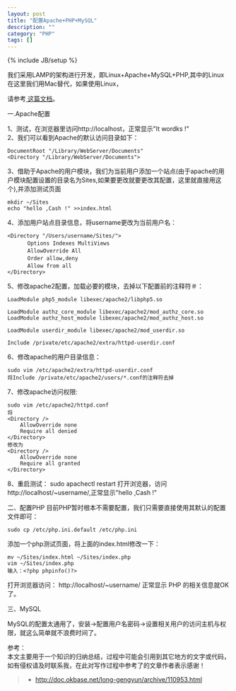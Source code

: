 ```yaml
---
layout: post
title: "配置Apache+PHP+MySQL"
description: ""
category: "PHP"
tags: []
---
```

{% include JB/setup %}

我们采用LAMP的架构进行开发，即Linux+Apache+MySQL+PHP,其中的Linux在这里我们用Mac替代，如果使用Linux，
<!--more-->
请参考<a href="{{ site.attachment }}/files/j2ee_lamp_install.txt"> 这篇文档</a>。

一.Apache配置  

1、测试，在浏览器里访问http://localhost，正常显示"It wordks !"  
2、我们可以看到Apache的默认访问目录如下：    

	DocumentRoot "/Library/WebServer/Documents"
	<Directory "/Library/WebServer/Documents">

3、借助于Apache的用户模块，我们为当前用户添加一个站点(由于apache的用户模块配置设置的目录名为Sites,如果要更改就要更改其配置，这里就直接用这个),并添加测试页面  

	mkdir ~/Sites
	echo "hello ,Cash !" >>index.html

4、添加用户站点目录信息，将username更改为当前用户名：

	<Directory "/Users/username/Sites/">
	　　   Options Indexes MultiViews
	　　   AllowOverride All
	　　   Order allow,deny
	　　   Allow from all
	</Directory>

5、修改apache2配置，加载必要的模块，去掉以下配置前的注释符＃：

	LoadModule php5_module libexec/apache2/libphp5.so

	LoadModule authz_core_module libexec/apache2/mod_authz_core.so
	LoadModule authz_host_module libexec/apache2/mod_authz_host.so

	LoadModule userdir_module libexec/apache2/mod_userdir.so

	Include /private/etc/apache2/extra/httpd-userdir.conf

6、修改apache的用户目录信息：
	
	sudo vim /etc/apache2/extra/httpd-userdir.conf
	将Include /private/etc/apache2/users/*.conf的注释符去掉

7、修改apache访问权限:

	sudo vim /etc/apache2/httpd.conf
	将  
	<Directory />
    	AllowOverride none
    	Require all denied
	</Directory>
	修改为  
	<Directory />
    	AllowOverride none
    	Require all granted
	</Directory>

8、重启测试：
	sudo apachectl restart
	打开浏览器，访问http://localhost/~username/,正常显示"hello ,Cash !"

二、配置PHP
目前PHP暂时根本不需要配置，我们只需要直接使用其默认的配置文件即可：

	sudo cp /etc/php.ini.default /etc/php.ini

添加一个php测试页面，将上面的index.html修改一下：

	mv ~/Sites/index.html ~/Sites/index.php
	vim ~/Sites/index.php
	输入：<?php phpinfo()?>

打开浏览器访问：	http://localhost/~username/
正常显示 PHP 的相关信息就OK了。

三、MySQL

MySQL的配置太通用了，安装->配置用户名密码->设置相关用户的访问主机与权限，就这么简单就不浪费时间了。


参考：  
本文主要用于一个知识的归纳总结，过程中可能会引用到其它地方的文字或代码，如有侵权请及时联系我，在此对写作过程中参考了的文章作者表示感谢！ 

> * http://doc.okbase.net/long-gengyun/archive/110953.html

